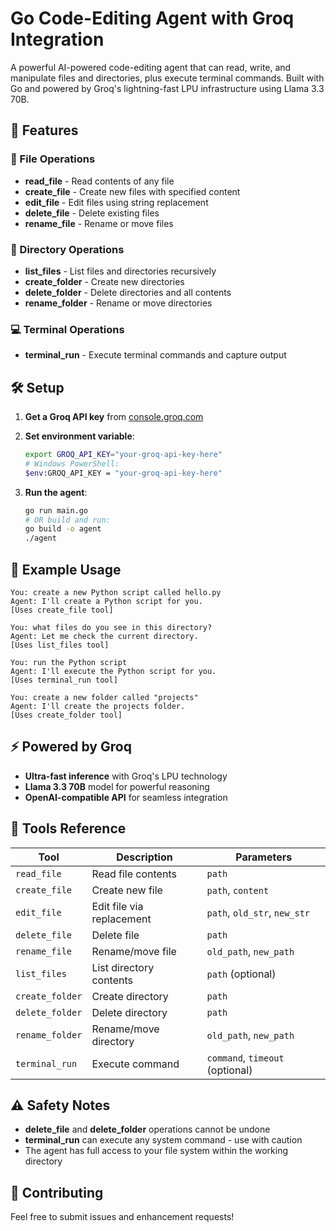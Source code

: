 # Go Code-Editing Agent with Groq Integration

A powerful AI-powered code-editing agent that can read, write, and manipulate files and directories, plus execute terminal commands. Built with Go and powered by Groq's lightning-fast LPU infrastructure using Llama 3.3 70B.

## 🚀 Features

### 📁 File Operations
- **read_file** - Read contents of any file
- **create_file** - Create new files with specified content
- **edit_file** - Edit files using string replacement
- **delete_file** - Delete existing files
- **rename_file** - Rename or move files

### 📂 Directory Operations  
- **list_files** - List files and directories recursively
- **create_folder** - Create new directories
- **delete_folder** - Delete directories and all contents
- **rename_folder** - Rename or move directories

### 💻 Terminal Operations
- **terminal_run** - Execute terminal commands and capture output

## 🛠️ Setup

1. **Get a Groq API key** from [console.groq.com](https://console.groq.com)

2. **Set environment variable**:
   ```bash
   export GROQ_API_KEY="your-groq-api-key-here"
   # Windows PowerShell:
   $env:GROQ_API_KEY = "your-groq-api-key-here"
   ```

3. **Run the agent**:
   ```bash
   go run main.go
   # OR build and run:
   go build -o agent
   ./agent
   ```

## 🎯 Example Usage

```
You: create a new Python script called hello.py
Agent: I'll create a Python script for you.
[Uses create_file tool]

You: what files do you see in this directory?
Agent: Let me check the current directory.
[Uses list_files tool]

You: run the Python script
Agent: I'll execute the Python script for you.
[Uses terminal_run tool]

You: create a new folder called "projects"
Agent: I'll create the projects folder.
[Uses create_folder tool]
```

## ⚡ Powered by Groq

- **Ultra-fast inference** with Groq's LPU technology
- **Llama 3.3 70B** model for powerful reasoning
- **OpenAI-compatible API** for seamless integration

## 🔧 Tools Reference

| Tool | Description | Parameters |
|------|-------------|------------|
| `read_file` | Read file contents | `path` |
| `create_file` | Create new file | `path`, `content` |
| `edit_file` | Edit file via replacement | `path`, `old_str`, `new_str` |
| `delete_file` | Delete file | `path` |
| `rename_file` | Rename/move file | `old_path`, `new_path` |
| `list_files` | List directory contents | `path` (optional) |
| `create_folder` | Create directory | `path` |
| `delete_folder` | Delete directory | `path` |
| `rename_folder` | Rename/move directory | `old_path`, `new_path` |
| `terminal_run` | Execute command | `command`, `timeout` (optional) |

## ⚠️ Safety Notes

- **delete_file** and **delete_folder** operations cannot be undone
- **terminal_run** can execute any system command - use with caution
- The agent has full access to your file system within the working directory

## 🤝 Contributing

Feel free to submit issues and enhancement requests!
